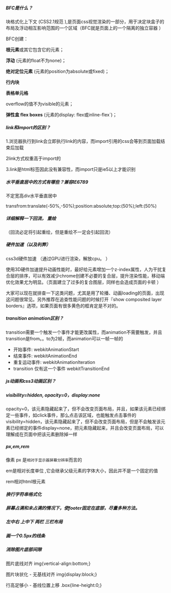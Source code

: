##### BFC是什么？

块格式化上下文 (CSS2.1规范 ),是页面css视觉渲染的一部分，用于决定块盒子的布局及浮动相互影响范围的一个区域（BFC就是页面上的一个隔离的独立容器 ）

BFC创建：

**根元素**或其它包含它的元素；

**浮动** (元素的float不为none)；

**绝对定位元素** (元素的position为absolute或fixed)；

**行内块**

**表格单元格**

overflow的值不为visible的元素；

**弹性盒 flex boxes** (元素的display: flex或inline-flex`)；



##### link和import的区别？

1.浏览器执行到link会立即执行link的内容，而import引用的css会等到页面加载结束后加载

2link方式权重高于import的

3.link是html标签因此没有兼容性，而import只是ie5以上才能识别



##### 水平垂直居中的方式有哪些？兼容IE6789

不定宽高div水平垂直居中

transfrom:translate(-50%,-50%);position:absolute;top:(50%);left:(50%)

##### 详细解释一下回流， 重绘

（回流必定将引起重绘，但是重绘不一定会引起回流）

##### 硬件加速（以及利弊）

css3d硬件加速 （通过GPU进行渲染，解放cpu。 ）

使用3D硬件加速提升动画性能时，最好给元素增加一个z-index属性，人为干扰复合层的排序，可以有效减少chrome创建不必要的复合层，提升渲染性能，移动端优化效果尤为明显。（页面建立了过多的复合图层，同样也会造成页面的卡顿 ）

大家可以现在就排查一下这类问题，尤其是用了轮播、动画loading的页面，出现这问题很常见。另外推荐在追查性能问题的时候打开『show composited layer borders』选项，如果页面有很多黄色的框肯定是不对的。

##### transition animation区别？ 

transition需要一个触发一个事件才能更改属性，而animation不需要触发，并且transition是from。。to为2帧，而animation可以一帧一帧的

- 开始事件: webkitAnimationStart
- 结束事件: webkitAnimationEnd
- 重复运动事件: webkitAnimationIteration
- transition 仅有这一个事件 webkitTransitionEnd

##### js动画和css3动画区别？

##### visibility=hidden, opacity=0，display:**none**

opacity=0，该元素隐藏起来了，但不会改变页面布局，并且，如果该元素已经绑定一些事件，如click事件，那么点击该区域，也能触发点击事件的visibility=hidden，该元素隐藏起来了，但不会改变页面布局，但是不会触发该元素已经绑定的事件display=none，把元素隐藏起来，并且会改变页面布局，可以理解成在页面中把该元素删除掉一样 

##### px,em,rem

像素 px 是`相对于显示器屏幕分辨率`而言的 

em是相对长度单位 ,它会继承父级元素的字体大小，因此并不是一个固定的值 

rem相对html根元素

##### 换行字符串格式化

##### 屏幕占满和未占满的情况下，使footer固定在底部，尽量多种方法。

##### 左中右 上中下 两栏 三栏布局

##### 画一个0.5px的线条

##### 消除图片底部间隙

图片底线对齐 img{vertical-align:bottom;} 

图片块状化 - 无基线对齐 img{display:block;} 

行高足够小 - 基线位置上移 .box{line-height:0;} 